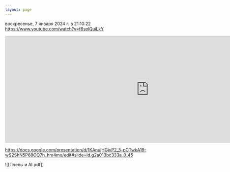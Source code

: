 ```yaml
---
layout: page
---
```


воскресенье, 7 января 2024 г. в 21:10:22
https://www.youtube.com/watch?v=f6splQuiLkY

<iframe width="934" height="350" src="https://www.youtube.com/embed/f6splQuiLkY" title="2023.12.20 Артём Курапов - Пчеловодство и AI" frameborder="0" allow="accelerometer; autoplay; clipboard-write; encrypted-media; gyroscope; picture-in-picture; web-share" referrerpolicy="strict-origin-when-cross-origin" allowfullscreen></iframe>

https://docs.google.com/presentation/d/1KAnujHGjvP2_5-pCTwkA19-wS2ShN5P68OQ7h_hm4mo/edit#slide=id.g2a013bc333a_0_45

![[Пчелы и AI.pdf]]